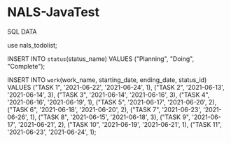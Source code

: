 # NALS-JavaTest

SQL DATA

use nals_todolist;


INSERT INTO `status`(status_name)
VALUES ("Planning", "Doing", "Complete");


INSERT INTO `work`(work_name, starting_date, ending_date, status_id)
VALUES 	("TASK 1", '2021-06-22', '2021-06-24', 1),
		("TASK 2", '2021-06-13', '2021-06-14', 3),
		("TASK 3", '2021-06-14', '2021-06-16', 3),
		("TASK 4", '2021-06-16', '2021-06-19', 1),
		("TASK 5", '2021-06-17', '2021-06-20', 2),
		("TASK 6", '2021-06-18', '2021-06-20', 2),
		("TASK 7", '2021-06-23', '2021-06-26', 1),
		("TASK 8", '2021-06-15', '2021-06-18', 3),
		("TASK 9", '2021-06-17', '2021-06-21', 2),
		("TASK 10", '2021-06-19', '2021-06-21', 1),
		("TASK 11", '2021-06-23', '2021-06-24', 1);

